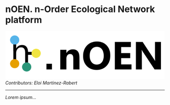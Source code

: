 # nOEN. n-Order Ecological Network platform

![Logo](Logo/Banner.png)
<br>*Contributors: Eloi Martinez-Rabert*

____________________________

_Lorem ipsum..._

